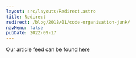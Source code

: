 ```yaml
---
layout: src/layouts/Redirect.astro
title: Redirect
redirect: /blog/2018/01/code-organisation-junk/
navMenu: false
pubDate: 2022-09-17
---
```

<div>
Our article feed can be found <a href="/blog/2018/01/code-organisation-junk/">here</a>
</div>
